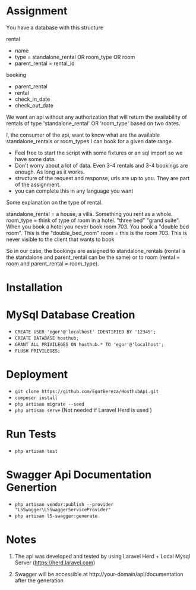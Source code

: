 # Assignment


Υou have a database with this structure

rental
- name
- type = standalone_rental OR room_type OR room
- parent_rental = rental_id

booking
- parent_rental
- rental
- check_in_date
- check_out_date

We want an api without any authorization that will return the availability of rentals of type 'standalone_rental' OR 'room_type' based on two dates.

I, the consumer of the api, want to know what are the available standalone_rentals or room_types I can book for a given date range.

- Feel free to start the script with some fixtures or an sql import so we have some data.
- Don't worry about a lot of data. Even 3-4 rentals and 3-4 bookings are enough. As long as it works.
- structure of the request and response, urls are up to you. They are part of the assignment.
- you can complete this in any language you want

Some explanation on the type of rental.

standalone_rental = a house, a villa. Something you rent as a whole.
room_type = think of type of room in a hotel. "three bed" "grand suite". When you book a hotel you never book room 703. You book a "double bed room". This is the "double_bed_room"
room = this is the room 703. This is never visible to the client that wants to book

So in our case, the bookings are assigned to standalone_rentals (rental is the standalone and parent_rental can be the same) or to room (rental = room and parent_rental = room_type). 

# Installation

# MySql Database Creation
- `CREATE USER 'egor'@'localhost' IDENTIFIED BY '12345';`
- `CREATE DATABASE hosthub;`
- `GRANT ALL PRIVILEGES ON hosthub.* TO 'egor'@'localhost';`
- `FLUSH PRIVILEGES;`

# Deployment
- `git clone https://github.com/EgorBereza/HosthubApi.git`
- `composer install`
- `php artisan migrate --seed`
- `php artisan serve` (Not needed if Laravel Herd is used )

# Run Tests
- `php artisan test`

# Swagger Api Documentation Genertion
- `php artisan vendor:publish --provider "L5Swagger\L5SwaggerServiceProvider"`
- `php artisan l5-swagger:generate`

# Notes

1) The api was developed and tested by using Laravel Herd + Local Mysql Server (https://herd.laravel.com)

2) Swagger will be accessible at http://your-domain/api/documentation after the generation

